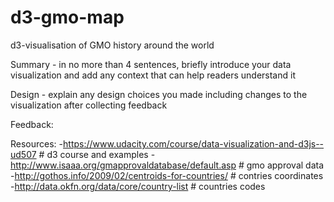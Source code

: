 # d3-gmo-map
d3-visualisation of GMO history around the world

Summary - in no more than 4 sentences, briefly introduce your data visualization and add any context that can help readers understand it

Design - explain any design choices you made including changes to the visualization after collecting feedback

Feedback:

Resources:
	-https://www.udacity.com/course/data-visualization-and-d3js--ud507   # d3 course and examples
	-http://www.isaaa.org/gmapprovaldatabase/default.asp  # gmo approval data
	-http://gothos.info/2009/02/centroids-for-countries/  # contries coordinates
	-http://data.okfn.org/data/core/country-list          # countries codes
